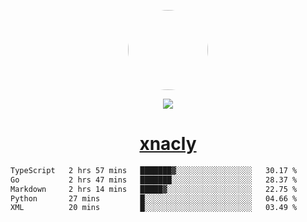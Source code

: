 <p align="center">
  <img style="border-radius: 100px" width="128" height="128" src="https://avatars.githubusercontent.com/u/47723417?v=4"/>
</p>
<p align="center">
  <img src="https://komarev.com/ghpvc/?username=xnacly&&style=flat-square"/>
</p>

<h1 align="center"><a href="https://xnacly.me"> xnacly</a> </h1>

<!--START_SECTION:waka-->

```txt
TypeScript   2 hrs 57 mins   ███████▓░░░░░░░░░░░░░░░░░   30.17 %
Go           2 hrs 47 mins   ███████░░░░░░░░░░░░░░░░░░   28.37 %
Markdown     2 hrs 14 mins   █████▓░░░░░░░░░░░░░░░░░░░   22.75 %
Python       27 mins         █░░░░░░░░░░░░░░░░░░░░░░░░   04.66 %
XML          20 mins         █░░░░░░░░░░░░░░░░░░░░░░░░   03.49 %
```

<!--END_SECTION:waka-->
